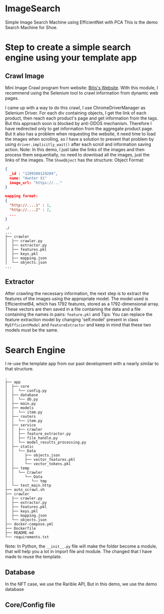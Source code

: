# ImageSearch
Simple Image Search Machine using EfficientNet with PCA
This is the demo Search Machine for Shoe.

# Step to create a simple search engine using your template app
## Crawl Image

Mini Image Crawl program from website: [Bitis's Website](https://bitis.com.vn/). With this module, I recommend using the Selenium tool to crawl information from dynamic web pages.

I came up with a way to do this crawl, I use ChromeDriverManager as Selenium Driver. For each div containing objects, I get the link of each product, then reach each product's page and get information from the tags. But this approach soon is blocked by anti-DDOS mechanism. 
Therefore I have redirected only to get information from the aggregate product page. But it also has a problem when requesting the website, it need time to load the images when scrolling, so I have a solution to prevent that problem by using `driver.implicitly_wait()` after each scroll and information saving action. 
Note: In this demo, I just take the links of the images and then process them sequentially, no need to download all the images, just the links of the images.
The `ShoeObject` has the structure:
Object Format:
```json
{
  _id : "1209380129204",
  name: "Hunter X1"
  image_url: "https://..."
}

mapping format:
{
  "http://....1" : 1,
  "http://....2" : 2,
  ...
}
```

```
./
...
├── crawler
│  ├── crawler.py
│  ├── extractor.py
│  ├── features.pkl
│  ├── keys.pkl
│  ├── mapping.json
│  └── objects.json
...
```
## Extractor
After crawling the necessary information, the next step is to extract the features of the images using the appropriate model. The model used is EfficientnetB4, which has 1792 features, stored as a 1792-dimensional array. These vectors are then saved in a file containing the data and a file containing the names in pairs: `feature.pkl` and 
Tips: You can replace the feature extraction model by changing 'self.model' present in class `MyEfficientModel` and `FeatureExtractor` and keep in mind that these two models must be the same.



# Search Engine 
I re-use the template app from our past development with a nearly similar to that structure.
```
.
├── app
│  ├── core
│  │  └── config.py
│  ├── database
│  │  └── db.py
│  ├── main.py
│  ├── models
│  │  └── item.py
│  ├── routers
│  │  └── item.py
│  ├── service
│  │  ├── crawler
│  │  ├── feature_extractor.py
│  │  ├── file_handle.py
│  │  └── model_results_processing.py
│  ├── static
│  │  └── Data
│  │     ├── objects.json
│  │     ├── vector_features.pkl
│  │     └── vector_tokens.pkl
│  ├── temp
│  │  └── Crawler
│  │     └── Data
│  │        └── tmp
│  └── test_main.http
├── auto_scrawl.sh
├── crawler
│  ├── crawler.py
│  ├── extractor.py
│  ├── features.pkl
│  ├── keys.pkl
│  ├── mapping.json
│  └── objects.json
├── docker-compose.yml
├── Dockerfile
├── README.md
└── requirements.txt
```
Note: In Python, the `__init__.py` file will make the folder become a module, that will help you a lot in import file and module.
The changed that I have made to reuse the template.
## Database
In the NFT case, we use the Rarible API, But in this demo, we use the demo database
## Core/Config file 
